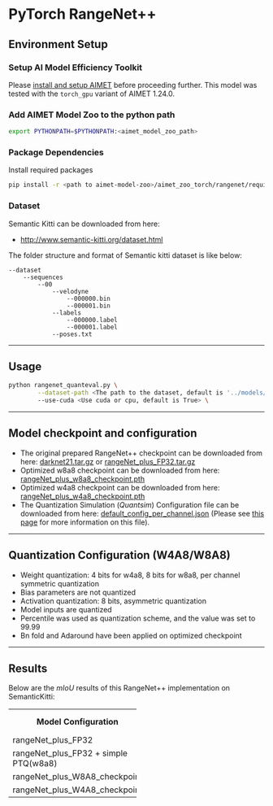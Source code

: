 # PyTorch RangeNet++

## Environment Setup

### Setup AI Model Efficiency Toolkit
Please [install and setup AIMET](https://github.com/quic/aimet/blob/release-aimet-1.24/packaging/install.md) before proceeding further.
This model was tested with the `torch_gpu` variant of AIMET 1.24.0.

### Add AIMET Model Zoo to the python path 
```bash 
export PYTHONPATH=$PYTHONPATH:<aimet_model_zoo_path>
```

### Package Dependencies
Install required packages
```bash
pip install -r <path to aimet-model-zoo>/aimet_zoo_torch/rangenet/requirements.txt
```

### Dataset
Semantic Kitti can be downloaded from here:
  - http://www.semantic-kitti.org/dataset.html

The folder structure and format of Semantic kitti dataset is like below:
```
--dataset
	--sequences
		--00
			--velodyne
				--000000.bin
				--000001.bin
			--labels
				--000000.label
				--000001.label
			--poses.txt
```

---

## Usage
```bash
python rangenet_quanteval.py \
		--dataset-path <The path to the dataset, default is '../models/train/tasks/semantic/dataset/'>
		--use-cuda <Use cuda or cpu, default is True> \
```

---

## Model checkpoint and configuration

- The original prepared RangeNet++ checkpoint can be downloaded from here: [darknet21.tar.gz](http://www.ipb.uni-bonn.de/html/projects/bonnetal/lidar/semantic/models/darknet21.tar.gz) or [rangeNet_plus_FP32.tar.gz](/../../releases/download/torch_rangenet_plus_w8a8/rangeNet_plus_FP32.tar.gz)
- Optimized w8a8 checkpoint can be downloaded from here: [rangeNet_plus_w8a8_checkpoint.pth](/../../releases/download/torch_rangenet_plus_w8a8/rangeNet_plus_w8a8_checkpoint.pth)
- Optimized w4a8 checkpoint can be downloaded from here: [rangeNet_plus_w4a8_checkpoint.pth](/../../releases/download/torch_rangenet_plus_w4a8/rangeNet_plus_w4a8_checkpoint.pth)
- The Quantization Simulation (*Quantsim*) Configuration file can be downloaded from here: [default_config_per_channel.json](https://raw.githubusercontent.com/quic/aimet/release-aimet-1.23/TrainingExtensions/common/src/python/aimet_common/quantsim_config/default_config_per_channel.json) (Please see [this page](https://quic.github.io/aimet-pages/releases/1.23.0/user_guide/quantization_configuration.html) for more information on this file).

---

## Quantization Configuration (W4A8/W8A8)
- Weight quantization: 4 bits for w4a8, 8 bits for w8a8, per channel symmetric quantization
- Bias parameters are not quantized
- Activation quantization: 8 bits, asymmetric quantization
- Model inputs are quantized
- Percentile was used as quantization scheme, and the value was set to 99.99
- Bn fold and Adaround have been applied on optimized checkpoint

---

## Results
Below are the *mIoU* results of this RangeNet++ implementation on SemanticKitti:

<table style= " width:50%">
  <tr>
    <th>Model Configuration</th>
    <th>mIoU (%)</th>
  </tr>
  <tr>
    <td>rangeNet_plus_FP32</td>
    <td>47.2</td>
  </tr>
  <tr>
    <td>rangeNet_plus_FP32 + simple PTQ(w8a8)</td>
    <td>45.0</td>
  </tr>
  <tr>
    <td>rangeNet_plus_W8A8_checkpoint</td>
    <td>47.1</td>
  </tr>
  <tr>
    <td>rangeNet_plus_W4A8_checkpoint</td>
    <td>46.8</td>
  </tr>
</table>
